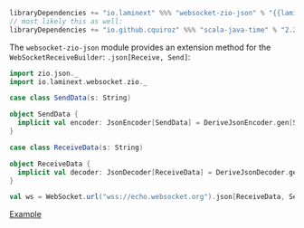```scala
libraryDependencies += "io.laminext" %%% "websocket-zio-json" % "{{laminextVersion}}"
// most likely this as well:
libraryDependencies += "io.github.cquiroz" %%% "scala-java-time" % "2.2.0"
```

The `websocket-zio-json` module provides an extension method for the `WebSocketReceiveBuilder`: `.json[Receive, Send]`:


```scala
import zio.json._
import io.laminext.websocket.zio._

case class SendData(s: String)

object SendData {
  implicit val encoder: JsonEncoder[SendData] = DeriveJsonEncoder.gen[SendData]
}

case class ReceiveData(s: String)

object ReceiveData {
  implicit val decoder: JsonDecoder[ReceiveData] = DeriveJsonDecoder.gen[ReceiveData]
}

val ws = WebSocket.url("wss://echo.websocket.org").json[ReceiveData, SendData]
```

[Example](/websocket/example-websocket-echo-zio-json)
